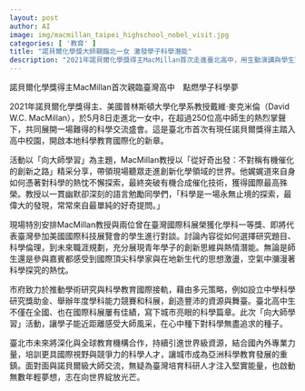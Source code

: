 ```yaml
---
layout: post
author: AI
image: img/macmillan_taipei_highschool_nobel_visit.jpg
categories: [ '教育' ]
title: "諾貝爾化學獎大師親臨北一女 激發學子科學潛能"
description: "2021年諾貝爾化學獎得主MacMillan首次走進臺北高中，用生動演講與學生對談，啟發青年對科學探索的熱情。活動展現臺北市推動科學教育的國際成果，也為新一代學子種下逐夢的種子，讓城市邁向亞洲科學教育新高地。"
---
```

諾貝爾化學獎得主MacMillan首次親臨臺灣高中　點燃學子科學夢

2021年諾貝爾化學獎得主、美國普林斯頓大學化學系教授戴維‧麥克米倫（David W.C. MacMillan），於5月8日走進北一女中，在超過250位高中師生的熱烈掌聲下，共同展開一場難得的科學交流盛會。這是臺北市首次有現任諾貝爾獎得主踏入高中校園，開啟本地科學教育國際化的新章。

活動以「向大師學習」為主題，MacMillan教授以「從好奇出發：不對稱有機催化的創新之路」精采分享，帶領現場聽眾走進創新化學領域的世界。他娓娓道來自身如何憑著對科學的熱忱不懈探索，最終突破有機合成催化技術，獲得國際最高殊榮。教授以一貫幽默卻深刻的語言勉勵同學們，「科學是一場永無止境的探索，最偉大的發現，常常來自最單純的好奇提問。」

現場特別安排MacMillan教授與兩位曾在臺灣國際科展榮獲化學科一等獎、即將代表臺灣參加美國國際科技展覽會的學生進行對談。討論內容從如何選擇研究題目、科學倫理，到未來職涯規劃，充分展現青年學子的創新思維與熱情潛能。無論是師生還是參與嘉賓都感受到國際頂尖科學家與在地新生代的思想激盪，空氣中瀰漫著科學探究的熱忱。

市府致力於推動學術研究與科學教育國際接軌，藉由多元策略，例如設立中學科學研究獎助金、舉辦年度學科能力競賽和科展，創造豐沛的資源與舞臺。臺北高中生不僅在全國、也在國際科展屢有佳績，寫下城市亮眼的科學篇章。此次「向大師學習」活動，讓學子能近距離感受大師風采，在心中種下對科學無盡追求的種子。

臺北市未來將深化與全球教育機構合作，持續引進世界級資源，結合國內外專業力量，培訓更具國際視野與競爭力的科學人才，讓城市成為亞洲科學教育發展的重鎮。面對面與諾貝爾級大師交流，無疑為臺灣培育科研人才注入堅實能量，也啟動無數年輕夢想，志在向世界綻放光芒。
